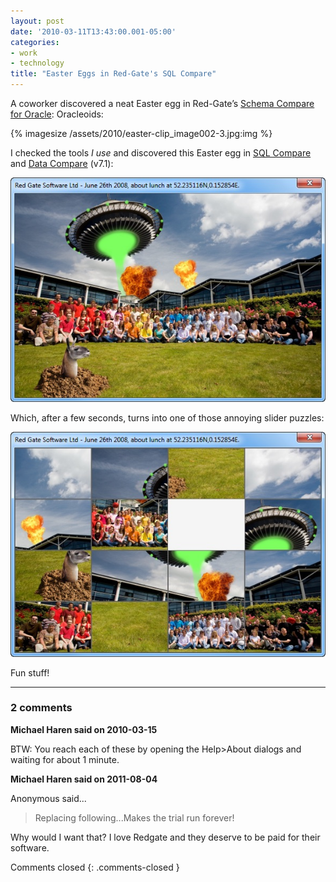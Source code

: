 ```yaml
---
layout: post
date: '2010-03-11T13:43:00.001-05:00'
categories:
- work
- technology
title: "Easter Eggs in Red-Gate's SQL Compare"
---
```



A coworker discovered a neat Easter egg in Red-Gate’s [Schema Compare for Oracle](http://www.red-gate.com/Products/schema_compare_for_oracle/index.htm): Oracleoids:

{% imagesize /assets/2010/easter-clip_image002-3.jpg:img %}

I checked the tools *I use* and discovered this Easter egg in [SQL Compare](http://www.red-gate.com/Products/SQL_Compare/index.htm) and [Data Compare](http://www.red-gate.com/Products/SQL_Data_Compare/index.htm) (v7.1):

![](/assets/2010/easter-sql-2.jpg) 

Which, after a few seconds, turns into one of those annoying slider puzzles:

![](/assets/2010/easter-sql-3.jpg) 

Fun stuff!

---

### 2 comments

**Michael Haren said on 2010-03-15**

BTW: You reach each of these by opening the Help>About dialogs and waiting for about 1 minute.

**Michael Haren said on 2011-08-04**

Anonymous said...

> Replacing following...Makes the trial run forever!

Why would I want that? I love Redgate and they deserve to be paid for their software.

Comments closed
{: .comments-closed }